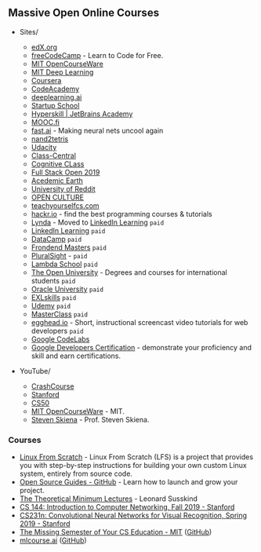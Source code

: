 ## Massive Open Online Courses

- Sites/
    - [edX.org](https://www.edx.org/)
    - [freeCodeCamp](https://freecodecamp.org/) - Learn to Code for Free.
    - [MIT OpenCourseWare](https://ocw.mit.edu/index.htm)
    - [MIT Deep Learning](https://deeplearning.mit.edu/)
    - [Coursera](https://www.coursera.org/)
    - [CodeAcademy](https://www.codecademy.com/)
    - [deeplearning.ai](https://www.deeplearning.ai/)
    - [Startup School](https://www.startupschool.org/)
    - [Hyperskill | JetBrains Academy](https://hi.hyperskill.org)
    - [MOOC.fi](https://www.mooc.fi/en/)
    - [fast.ai](https://www.fast.ai/) - Making neural nets uncool again
    - [nand2tetris](https://www.nand2tetris.org/)
    - [Udacity](https://www.udacity.com/)
    - [Class-Central](https://www.classcentral.com/) 
    - [Cognitive CLass](https://cognitiveclass.ai/)
    - [Full Stack Open 2019](https://fullstackopen.com/en)
    - [Acedemic Earth](https://www.academicearth.org/)
    - [University of Reddit](http://ureddit.com/)
    - [OPEN CULTURE](http://www.openculture.com/)
    - [teachyourselfcs.com](https://teachyourselfcs.com/)
    - [hackr.io](https://hackr.io/) - find the best programming courses & tutorials
    - [Lynda](https://www.lynda.com/) - Moved to [LinkedIn Learning](https://www.linkedin.com/learning/) `paid`
    - [LinkedIn Learning](https://www.linkedin.com/learning/) `paid`
    - [DataCamp](https://www.datacamp.com/) `paid`
    - [Frondend Masters](https://frontendmasters.com/) `paid`
    - [PluralSight](https://www.pluralsight.com/) - `paid`
    - [Lambda School](https://lambdaschool.com/) `paid`
    - [The Open University](http://www.openuniversity.edu/) - Degrees and courses for international students `paid`
    - [Oracle University](https://education.oracle.com/home) `paid`
    - [EXLskills](https://exlskills.com/) `paid`
    - [Udemy](https://www.udemy.com/) `paid`
    - [MasterClass](https://www.masterclass.com/) `paid`
    - [egghead.io](https://egghead.io/) - Short, instructional screencast video tutorials for web developers `paid`
    - [Google CodeLabs](https://codelabs.developers.google.com)
    - [Google Developers Certification](https://developers.google.com/certification) - demonstrate your proficiency and skill and earn certifications.

- YouTube/
    - [CrashCourse](https://www.youtube.com/channel/UCX6b17PVsYBQ0ip5gyeme-Q)
    - [Stanford](https://www.youtube.com/channel/UC-EnprmCZ3OXyAoG7vjVNCA)
    - [CS50](https://www.youtube.com/channel/UCcabW7890RKJzL968QWEykA)
    - [MIT OpenCourseWare](https://www.youtube.com/channel/UCEBb1b_L6zDS3xTUrIALZOw) - MIT.
    - [Steven Skiena](https://www.youtube.com/channel/UCh27N8m4Jp_rkwx26Q4iclQ) - Prof. Steven Skiena.

### Courses
- [Linux From Scratch](http://www.linuxfromscratch.org/) - Linux From Scratch (LFS) is a project that provides you with step-by-step instructions for building your own custom Linux system, entirely from source code.
- [Open Source Guides - GitHub](https://opensource.guide/) - Learn how to launch and grow your project.
- [The Theoretical Minimum Lectures](https://theoreticalminimum.com/) - Leonard Susskind
- [CS 144: Introduction to Computer Networking, Fall 2019 - Stanford](https://cs144.github.io/)
- [CS231n: Convolutional Neural Networks for Visual Recognition, Spring 2019 - Stanford](http://cs231n.stanford.edu/)
- [The Missing Semester of Your CS Education - MIT](https://missing.csail.mit.edu/) ([GitHub](https://github.com/missing-semester/missing-semester))
- [mlcourse.ai](https://mlcourse.ai/) ([GitHub](https://github.com/Yorko/mlcourse.ai))
